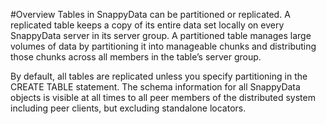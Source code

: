 #Overview
Tables in SnappyData can be partitioned or replicated. A replicated table keeps a copy of its entire data set locally on every SnappyData server in its server group. A partitioned table manages large volumes of data by partitioning it into manageable chunks and distributing those chunks across all members in the table’s server group.

By default, all tables are replicated unless you specify partitioning in the CREATE TABLE statement. The schema information for all SnappyData objects is visible at all times to all peer members of the distributed system including peer clients, but excluding standalone locators.